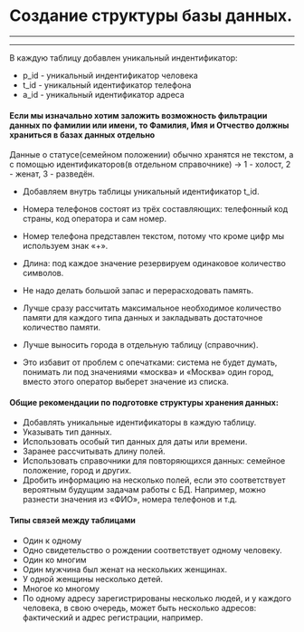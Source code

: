# Создание структуры базы данных.
---
---

В каждую таблицу добавлен уникальный индентификатор:
- p_id - уникальный индентификатор человека
- t_id - уникальный идентификатор телефона
- a_id - уникальный идентификатор адреса

#### Если мы изначально хотим заложить возможность фильтрации данных по фамилии или имени, то Фамилия, Имя и Отчество должны храниться в базах данных отдельно

Данные о статусе(семейном положении) обычно хранятся не текстом, а с помощью идентификаторов(в отдельном справочнике) -> 1 - холост, 2 - женат, 3 - разведён.

- Добавляем внутрь таблицы уникальный идентификатор t_id.
- Номера телефонов состоят из трёх составляющих: телефонный код страны,  код оператора и сам номер. 
- Номер телефона представлен текстом, потому что кроме цифр мы используем  знак «+».

- Длина: под каждое значение резервируем одинаковое количество символов. 
- Не надо делать большой запас  и перерасходовать память.
- Лучше сразу рассчитать максимальное необходимое количество памяти для каждого типа данных и закладывать достаточное количество памяти.

- Лучше выносить города в отдельную таблицу (справочник).
- Это избавит от проблем с опечатками: система не будет думать, понимать ли под значениями «москва» и «Москва» один город, вместо этого оператор выберет значение из списка.

#### Общие рекомендации по подготовке структуры хранения данных:
- Добавлять уникальные идентификаторы в каждую таблицу.
- Указывать тип данных. 
- Использовать особый тип данных для даты или времени.
- Заранее рассчитывать длину полей. 
- Использовать справочники для повторяющихся данных: семейное положение, город и других. 
- Дробить информацию на несколько полей, если это соответствует вероятным будущим задачам работы с БД. Например, можно разнести значения из «ФИО», номера телефонов и т.д.

#### Типы связей между таблицами
- Один к одному 
- Одно свидетельство о рождении соответствует одному человеку. 
- Один ко многим 
- Один мужчина был женат на нескольких женщинах.
- У одной женщины несколько детей. 
- Многое ко многому 
- По одному адресу зарегистрированы несколько людей, и у каждого человека, в свою очередь, может быть несколько адресов: фактический и адрес регистрации, например.